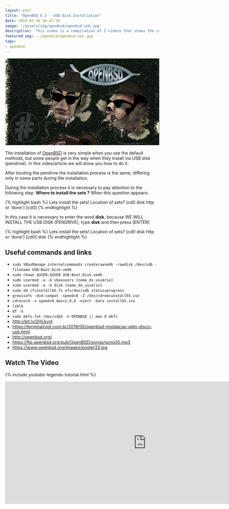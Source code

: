 ```yaml
---
layout: post
title: "OpenBSD 6.5 - USB Disk Installation"
date: 2019-05-30 16:47:26
image: '/assets/img/openbsd/openbsd-usb.jpg'
description: 'This video is a compilation of 3 videos that shows the complete process.'
featured-img: ../openbsd/openbsd-usb.jpg
tags:
- openbsd
---
```


![OpenBSD - USB Disk Installation](/assets/img/openbsd/openbsd-usb.jpg)

The installation of [OpenBSD](https://openbsd.org/) is very simple when you use the default methods, but some people get in the way when they install via USB disk (pendrive). In this video/article we will show you how to do it.

After booting the pendrive the installation process is the same, differing only in some parts during the installation.

During the installation process it is necessary to pay attention to the following step: **Where to install the sets ?** When this question appears:

{% highlight bash %}
Lets install the sets!
Location of sets? (cd0 disk http or 'done') [cd0]
{% endhighlight %}

In this case it is necessary to enter the word **disk**, because WE WILL INSTALL THE USB DISK (PENDRIVE), type **disk** and then press [ENTER]

{% highlight bash %}
Lets install the sets!
Location of sets? (cd0 disk http or 'done') [cd0] disk
{% endhighlight %}

## Useful commands and links

+ `sudo VBoxManage internalcommands createrawvmdk -rawdisk /dev/sdb -filename USB-Boot-Disk.vmdk`
+ `sudo chown $USER:$USER USB-Boot-Disk.vmdk`
+ `sudo usermod -a -G vboxusers [nome_do_usuário]`
+ `sudo usermod -a -G disk [nome_do_usuário]`
+ `sudo dd if=install65.fs of=/dev/sdb status=progress`
+ `growisofs -dvd-compat -speed=8 -Z /dev/cdrom=install65.iso`
+ `cdrecord -v speed=8 dev=1,0,0 -eject -data install65.iso`
+ `lsblk`
+ `df -h`
+ `sudo mkfs.fat /dev/sdbX -n OPENBSD || man 8 mkfs`
+ <http://bit.ly/2HLkvxt>
+ <https://terminalroot.com.br/2019/05/openbsd-instalacao-pelo-disco-usb.html>
+ <http://openbsd.org/>
+ <https://ftp.openbsd.org/pub/OpenBSD/songs/song30.mp3>
+ <https://www.openbsd.org/images/poster33.jpg>

## Watch The Video
{% include youtube-legends-tutorial.html %}

<iframe width="920" height="400" src="https://www.youtube.com/embed/EWWD56ZPVoQ" frameborder="0" allow="accelerometer; autoplay; encrypted-media; gyroscope; picture-in-picture" allowfullscreen></iframe>

